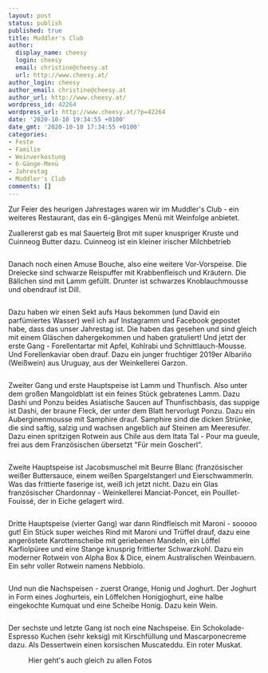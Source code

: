 ```yaml
---
layout: post
status: publish
published: true
title: Muddler's Club
author:
  display_name: cheesy
  login: cheesy
  email: christine@cheesy.at
  url: http://www.cheesy.at/
author_login: cheesy
author_email: christine@cheesy.at
author_url: http://www.cheesy.at/
wordpress_id: 42264
wordpress_url: http://www.cheesy.at/?p=42264
date: '2020-10-10 19:34:55 +0100'
date_gmt: '2020-10-10 17:34:55 +0100'
categories:
- Feste
- Familie
- Weinverkostung
- 6-Gänge-Menü
- Jahrestag
- Muddler's Club
comments: []
---
```

<!-- wp:paragraph -->
Zur Feier des heurigen Jahrestages waren wir im Muddler's Club - ein weiteres Restaurant, das ein 6-gängiges Menü mit Weinfolge anbietet.
<!-- /wp:paragraph -->
<!-- wp:paragraph -->
Zuallererst gab es mal Sauerteig Brot mit super knuspriger Kruste und Cuinneog Butter dazu. Cuinneog ist ein kleiner irischer Milchbetrieb
<!-- /wp:paragraph -->
<!-- wp:image {"id":42246} -->
<figure class="wp-block-image"><img src="{% link _fotos/events/2016-2020/2020-2/muddlers-club/Muddlers-Club-003.jpg %}" alt="" class="wp-image-42246"></figure>
<!-- /wp:image -->
<!-- wp:paragraph -->
Danach noch einen Amuse Bouche, also eine weitere Vor-Vorspeise. Die Dreiecke sind schwarze Reispuffer mit Krabbenfleisch und Kräutern. Die Bällchen sind mit Lamm gefüllt. Drunter ist schwarzes Knoblauchmousse und obendrauf ist Dill.
<!-- /wp:paragraph -->
<!-- wp:image {"id":42247} -->
<figure class="wp-block-image"><img src="{% link _fotos/events/2016-2020/2020-2/muddlers-club/Muddlers-Club-004.jpg %}" alt="" class="wp-image-42247"></figure>
<!-- /wp:image -->
<!-- wp:paragraph -->
Dazu haben wir einen Sekt aufs Haus bekommen (und David ein parfümiertes Wasser) weil ich auf Instagramm und Facebook gepostet habe, dass das unser Jahrestag ist. Die haben das gesehen und sind gleich mit einem Gläschen dahergekommen und haben gratuliert!
<!-- /wp:paragraph -->
<!-- wp:paragraph -->
Und jetzt der erste Gang - Forellentartar mit Apfel, Kohlrabi und Schnittlauch-Mousse. Und Forellenkaviar oben drauf.
<!-- /wp:paragraph -->
<!-- wp:paragraph -->
Dazu ein junger fruchtiger 2019er Albariño (Weißwein) aus Uruguay, aus der Weinkellerei Garzon.
<!-- /wp:paragraph -->
<!-- wp:image {"id":42250} -->
<figure class="wp-block-image"><img src="{% link _fotos/events/2016-2020/2020-2/muddlers-club/Muddlers-Club-007.jpg %}" alt="" class="wp-image-42250"></figure>
<!-- /wp:image -->
<!-- wp:paragraph -->
Zweiter Gang und erste Hauptspeise ist Lamm und Thunfisch. Also unter dem großen Mangoldblatt ist ein feines Stück gebratenes Lamm. Dazu Dashi und Ponzu beides Asiatische Saucen auf Thunfischbasis, das suppige ist Dashi, der braune Fleck, der unter dem Blatt hervorlugt Ponzu. Dazu ein Auberginenmousse mit Samphire drauf. Samphire sind die dicken Strünke, die sind saftig, salzig und wachsen angeblich auf Steinen am Meeresufer.
<!-- /wp:paragraph -->
<!-- wp:paragraph -->
Dazu einen spritzigen Rotwein aus Chile aus dem Itata Tal - Pour ma gueule, frei aus dem Französischen übersetzt "Für mein Goscherl".
<!-- /wp:paragraph -->
<!-- wp:image {"id":42252} -->
<figure class="wp-block-image"><img src="{% link _fotos/events/2016-2020/2020-2/muddlers-club/Muddlers-Club-009.jpg %}" alt="" class="wp-image-42252"></figure>
<!-- /wp:image -->
<!-- wp:paragraph -->
Zweite Hauptspeise ist Jacobsmuschel mit Beurre Blanc (französischer weißer Buttersauce, einem weißen Spargelstangerl und Eierschwammerln. Was das frittierte faserige ist, weiß ich jetzt nicht.
<!-- /wp:paragraph -->
<!-- wp:paragraph -->
Dazu ein Glas französischer Chardonnay - Weinkellerei Manciat-Poncet, ein Pouillet-Fouissé, der in Eiche gelagert wird.
<!-- /wp:paragraph -->
<!-- wp:image {"id":42254} -->
<figure class="wp-block-image"><img src="{% link _fotos/events/2016-2020/2020-2/muddlers-club/Muddlers-Club-011.jpg %}" alt="" class="wp-image-42254"></figure>
<!-- /wp:image -->
<!-- wp:paragraph -->
Dritte Hauptspeise (vierter Gang) war dann Rindfleisch mit Maroni - sooooo gut! Ein Stück super weiches Rind mit Maroni und Trüffel drauf, dazu eine angeröstete Karottenscheibe mit geriebenen Mandeln, ein Löffel Karfiolpüree und eine Stange knusprig frittierter Schwarzkohl.
<!-- /wp:paragraph -->
<!-- wp:paragraph -->
Dazu ein moderner Rotwein von Alpha Box & Dice, einem Australischen Weinbauern. Ein sehr voller Rotwein namens Nebbiolo.
<!-- /wp:paragraph -->
<!-- wp:image {"id":42256} -->
<figure class="wp-block-image"><img src="{% link _fotos/events/2016-2020/2020-2/muddlers-club/Muddlers-Club-013.jpg %}" alt="" class="wp-image-42256"></figure>
<!-- /wp:image -->
<!-- wp:paragraph -->
Und nun die Nachspeisen - zuerst Orange, Honig und Joghurt. Der Joghurt in Form eines Joghurteis, ein Löffelchen Honigjoghurt, eine halbe eingekochte Kumquat und eine Scheibe Honig.
<!-- /wp:paragraph -->
<!-- wp:paragraph -->
Dazu kein Wein.
<!-- /wp:paragraph -->
<!-- wp:image {"id":42257} -->
<figure class="wp-block-image"><img src="{% link _fotos/events/2016-2020/2020-2/muddlers-club/Muddlers-Club-014.jpg %}" alt="" class="wp-image-42257"></figure>
<!-- /wp:image -->
<!-- wp:paragraph -->
Der sechste und letzte Gang ist noch eine Nachspeise. Ein Schokolade-Espresso Kuchen (sehr keksig) mit Kirschfüllung und Mascarponecreme dazu.
<!-- /wp:paragraph -->
<!-- wp:paragraph -->
Als Dessertwein einen korsischen Muscateddu. Ein roter Muskat.
<!-- /wp:paragraph -->
<!-- wp:image {"id":42259,"linkDestination":"custom"} -->
<figure class="wp-block-image"><a href="{% link _fotos/events/2016-2020/2020-2/muddlers-club/index.md %}"><img src="{% link _fotos/events/2016-2020/2020-2/muddlers-club/Muddlers-Club-016.jpg %}" alt="" class="wp-image-42259"></a><br>
<figcaption>Hier geht's auch gleich zu allen Fotos</figcaption>
</figure>
<!-- /wp:image -->
